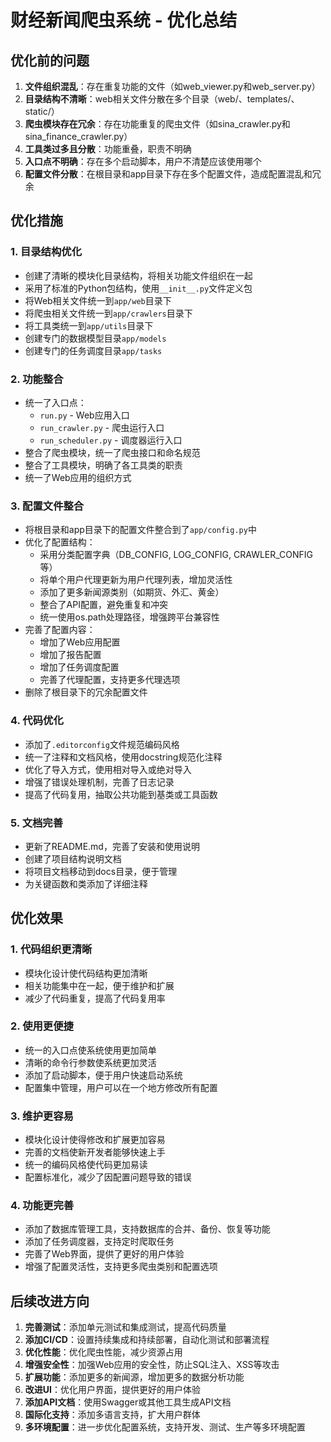 # 财经新闻爬虫系统 - 优化总结

## 优化前的问题

1. **文件组织混乱**：存在重复功能的文件（如web_viewer.py和web_server.py）
2. **目录结构不清晰**：web相关文件分散在多个目录（web/、templates/、static/）
3. **爬虫模块存在冗余**：存在功能重复的爬虫文件（如sina_crawler.py和sina_finance_crawler.py）
4. **工具类过多且分散**：功能重叠，职责不明确
5. **入口点不明确**：存在多个启动脚本，用户不清楚应该使用哪个
6. **配置文件分散**：在根目录和app目录下存在多个配置文件，造成配置混乱和冗余

## 优化措施

### 1. 目录结构优化

- 创建了清晰的模块化目录结构，将相关功能文件组织在一起
- 采用了标准的Python包结构，使用`__init__.py`文件定义包
- 将Web相关文件统一到`app/web`目录下
- 将爬虫相关文件统一到`app/crawlers`目录下
- 将工具类统一到`app/utils`目录下
- 创建专门的数据模型目录`app/models`
- 创建专门的任务调度目录`app/tasks`

### 2. 功能整合

- 统一了入口点：
  - `run.py` - Web应用入口
  - `run_crawler.py` - 爬虫运行入口
  - `run_scheduler.py` - 调度器运行入口
- 整合了爬虫模块，统一了爬虫接口和命名规范
- 整合了工具模块，明确了各工具类的职责
- 统一了Web应用的组织方式

### 3. 配置文件整合

- 将根目录和app目录下的配置文件整合到了`app/config.py`中
- 优化了配置结构：
  - 采用分类配置字典（DB_CONFIG, LOG_CONFIG, CRAWLER_CONFIG等）
  - 将单个用户代理更新为用户代理列表，增加灵活性
  - 添加了更多新闻源类别（如期货、外汇、黄金）
  - 整合了API配置，避免重复和冲突
  - 统一使用os.path处理路径，增强跨平台兼容性
- 完善了配置内容：
  - 增加了Web应用配置
  - 增加了报告配置
  - 增加了任务调度配置
  - 完善了代理配置，支持更多代理选项
- 删除了根目录下的冗余配置文件

### 4. 代码优化

- 添加了`.editorconfig`文件规范编码风格
- 统一了注释和文档风格，使用docstring规范化注释
- 优化了导入方式，使用相对导入或绝对导入
- 增强了错误处理机制，完善了日志记录
- 提高了代码复用，抽取公共功能到基类或工具函数

### 5. 文档完善

- 更新了README.md，完善了安装和使用说明
- 创建了项目结构说明文档
- 将项目文档移动到docs目录，便于管理
- 为关键函数和类添加了详细注释

## 优化效果

### 1. 代码组织更清晰

- 模块化设计使代码结构更加清晰
- 相关功能集中在一起，便于维护和扩展
- 减少了代码重复，提高了代码复用率

### 2. 使用更便捷

- 统一的入口点使系统使用更加简单
- 清晰的命令行参数使系统更加灵活
- 添加了启动脚本，便于用户快速启动系统
- 配置集中管理，用户可以在一个地方修改所有配置

### 3. 维护更容易

- 模块化设计使得修改和扩展更加容易
- 完善的文档使新开发者能够快速上手
- 统一的编码风格使代码更加易读
- 配置标准化，减少了因配置问题导致的错误

### 4. 功能更完善

- 添加了数据库管理工具，支持数据库的合并、备份、恢复等功能
- 添加了任务调度器，支持定时爬取任务
- 完善了Web界面，提供了更好的用户体验
- 增强了配置灵活性，支持更多爬虫类别和配置选项

## 后续改进方向

1. **完善测试**：添加单元测试和集成测试，提高代码质量
2. **添加CI/CD**：设置持续集成和持续部署，自动化测试和部署流程
3. **优化性能**：优化爬虫性能，减少资源占用
4. **增强安全性**：加强Web应用的安全性，防止SQL注入、XSS等攻击
5. **扩展功能**：添加更多的新闻源，增加更多的数据分析功能
6. **改进UI**：优化用户界面，提供更好的用户体验
7. **添加API文档**：使用Swagger或其他工具生成API文档
8. **国际化支持**：添加多语言支持，扩大用户群体
9. **多环境配置**：进一步优化配置系统，支持开发、测试、生产等多环境配置 